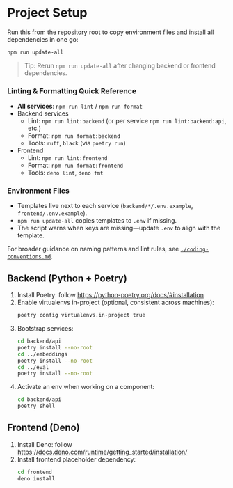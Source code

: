 # Project Setup

Run this from the repository root to copy environment files and install all dependencies in one go:

```bash
npm run update-all
```

> Tip: Rerun `npm run update-all` after changing backend or frontend dependencies.

### Linting & Formatting Quick Reference

- **All services**: `npm run lint` / `npm run format`
- Backend services
  - Lint: `npm run lint:backend` (or per service `npm run lint:backend:api`, etc.)
  - Format: `npm run format:backend`
  - Tools: `ruff`, `black` (via `poetry run`)
- Frontend
  - Lint: `npm run lint:frontend`
  - Format: `npm run format:frontend`
  - Tools: `deno lint`, `deno fmt`

### Environment Files

- Templates live next to each service (`backend/*/.env.example`, `frontend/.env.example`).
- `npm run update-all` copies templates to `.env` if missing.
- The script warns when keys are missing—update `.env` to align with the template.

For broader guidance on naming patterns and lint rules, see [`./coding-conventions.md`](./coding-conventions.md).


## Backend (Python + Poetry)

1. Install Poetry: follow https://python-poetry.org/docs/#installation
2. Enable virtualenvs in-project (optional, consistent across machines):
   ```bash
   poetry config virtualenvs.in-project true
   ```
3. Bootstrap services:
   ```bash
   cd backend/api
   poetry install --no-root
   cd ../embeddings
   poetry install --no-root
   cd ../eval
   poetry install --no-root
   ```
4. Activate an env when working on a component:
   ```bash
   cd backend/api
   poetry shell
   ```

## Frontend (Deno)

1. Install Deno: follow https://docs.deno.com/runtime/getting_started/installation/
2. Install frontend placeholder dependency:
   ```bash
   cd frontend
   deno install
   ```
